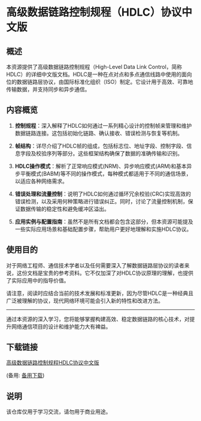 # 高级数据链路控制规程（HDLC）协议中文版

## 概述

本资源提供了高级数据链路控制规程（High-Level Data Link Control，简称HDLC）的详细中文版文档。HDLC是一种在点对点和多点通信线路中使用的面向位的数据链路层协议，由国际标准化组织（ISO）制定。它设计用于高效、可靠地传输数据，并支持同步和异步通信。

## 内容概览

1. **控制规程**：深入解释了HDLC如何通过一系列精心设计的控制帧来管理和维护数据链路连接。这包括初始化链路、确认接收、错误检测与恢复等机制。

2. **帧结构**：详尽介绍了HDLC帧的组成，包括标志位、地址字段、控制字段、信息字段及校验序列等部分。这些框架结构确保了数据的准确传输和识别。

3. **HDLC操作模式**：解析了正常响应模式(NRM)、异步响应模式(ARM)和基本异步平衡模式(BABM)等不同的操作模式，每种模式都适用于不同的通信场景，以适应各种网络需求。

4. **错误处理和流量控制**：说明了HDLC如何通过循环冗余校验(CRC)实现高效的错误检测，以及采用何种策略进行错误纠正。同时，讨论了流量控制机制，保证数据传输的稳定性和避免缓冲区溢出。

5. **应用实例与配置指南**：虽然不是所有文档都会包含这部分，但本资源可能提及一些实际应用场景和基础配置步骤，帮助用户更好地理解和实施HDLC协议。

## 使用目的

对于网络工程师、通信技术学者以及任何需要深入了解数据链路层协议的读者来说，这份文档是宝贵的参考资料。它不仅加深了对HDLC协议原理的理解，也提供了实际应用中的指导价值。

请注意，阅读时应结合当前的技术发展和标准更新，因为尽管HDLC是一种经典且广泛被理解的协议，现代网络环境可能会引入新的特性和改进方法。

--- 

通过本资源的深入学习，您将能够掌握构建高效、稳定数据链路的核心技术，对提升网络通信项目的设计和维护能力大有裨益。

## 下载链接
[高级数据链路控制规程HDLC协议中文版](https://pan.quark.cn/s/7fdb709fcb1c) 

(备用: [备用下载](https://pan.baidu.com/s/1oh8e4SMPtSTqLC8-a4ol1A?pwd=1234))

## 说明

该仓库仅用于学习交流，请勿用于商业用途。
